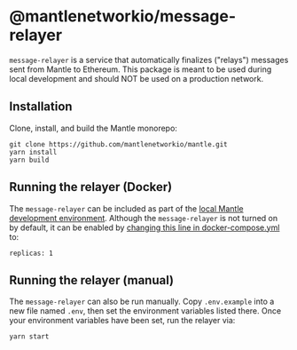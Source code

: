 # @mantlenetworkio/message-relayer

`message-relayer` is a service that automatically finalizes ("relays") messages sent from Mantle to Ethereum.
This package is meant to be used during local development and should NOT be used on a production network.

## Installation

Clone, install, and build the Mantle monorepo:

```
git clone https://github.com/mantlenetworkio/mantle.git
yarn install
yarn build
```

## Running the relayer (Docker)

The `message-relayer` can be included as part of the [local Mantle development environment](https://community.mantle.io/docs/developers/build/dev-node/).
Although the `message-relayer` is not turned on by default, it can be enabled by [changing this line in docker-compose.yml](https://github.com/mantlenetworkio/mantle/blob/51a527b8e3fe69940fb8c0f5e4aa2e0ae8ee294c/ops/docker-compose.yml#L129) to:

```
replicas: 1
```

## Running the relayer (manual)

The `message-relayer` can also be run manually.
Copy `.env.example` into a new file named `.env`, then set the environment variables listed there.
Once your environment variables have been set, run the relayer via:

```
yarn start
```

